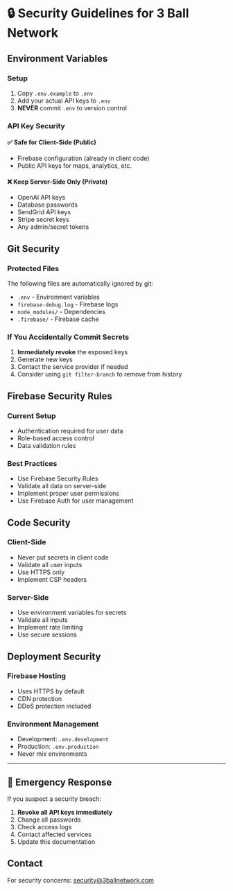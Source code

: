 # 🔒 Security Guidelines for 3 Ball Network

## Environment Variables

### Setup

1. Copy `.env.example` to `.env`
2. Add your actual API keys to `.env`
3. **NEVER** commit `.env` to version control

### API Key Security

#### ✅ Safe for Client-Side (Public)

- Firebase configuration (already in client code)
- Public API keys for maps, analytics, etc.

#### ❌ Keep Server-Side Only (Private)

- OpenAI API keys
- Database passwords
- SendGrid API keys
- Stripe secret keys
- Any admin/secret tokens

## Git Security

### Protected Files

The following files are automatically ignored by git:

- `.env` - Environment variables
- `firebase-debug.log` - Firebase logs
- `node_modules/` - Dependencies
- `.firebase/` - Firebase cache

### If You Accidentally Commit Secrets

1. **Immediately revoke** the exposed keys
2. Generate new keys
3. Contact the service provider if needed
4. Consider using `git filter-branch` to remove from history

## Firebase Security Rules

### Current Setup

- Authentication required for user data
- Role-based access control
- Data validation rules

### Best Practices

- Use Firebase Security Rules
- Validate all data on server-side
- Implement proper user permissions
- Use Firebase Auth for user management

## Code Security

### Client-Side

- Never put secrets in client code
- Validate all user inputs
- Use HTTPS only
- Implement CSP headers

### Server-Side

- Use environment variables for secrets
- Validate all inputs
- Implement rate limiting
- Use secure sessions

## Deployment Security

### Firebase Hosting

- Uses HTTPS by default
- CDN protection
- DDoS protection included

### Environment Management

- Development: `.env.development`
- Production: `.env.production`
- Never mix environments

---

## 🚨 Emergency Response

If you suspect a security breach:

1. **Revoke all API keys immediately**
2. Change all passwords
3. Check access logs
4. Contact affected services
5. Update this documentation

## Contact

For security concerns: security@3ballnetwork.com
